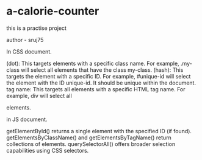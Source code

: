 # a-calorie-counter
this is a practise project

author - sruj75

In CSS
document.

(dot): This targets elements with a specific class name. For example, .my-class will select all elements that have the class my-class.
(hash): This targets the element with a specific ID. For example, #unique-id will select the element with the ID unique-id. It should be unique within the document.
tag name: This targets all elements with a specific HTML tag name. For example, div will select all <div> elements.

in JS
document.

getElementById() returns a single element with the specified ID (if found).
getElementsByClassName() and getElementsByTagName() return collections of elements.
querySelectorAll() offers broader selection capabilities using CSS selectors.